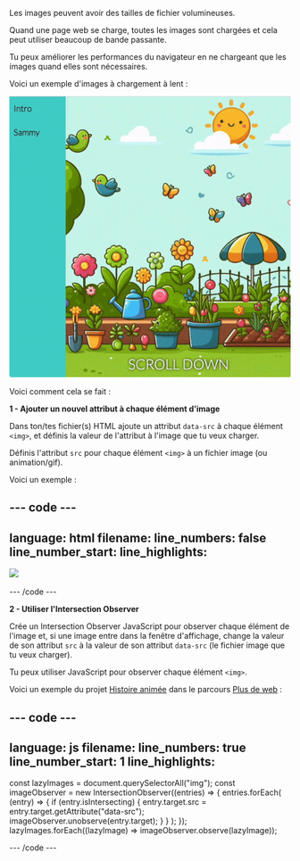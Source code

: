 Les images peuvent avoir des tailles de fichier volumineuses.

Quand une page web se charge, toutes les images sont chargées et cela peut utiliser beaucoup de bande passante.

Tu peux améliorer les performances du navigateur en ne chargeant que les images quand elles sont nécessaires.

Voici un exemple d'images à chargement à lent :

![Un gif montrant des images en cours de chargement alors qu'elles entrent dans la fenêtre d'affichage du navigateur](images/background-attachment-fixed.gif)

Voici comment cela se fait :

**1 - Ajouter un nouvel attribut à chaque élément d'image**

Dans ton/tes fichier(s) HTML ajoute un attribut `data-src` à chaque élément `<img>`, et définis la valeur de l'attribut à l'image que tu veux charger.

Définis l'attribut `src` pour chaque élément `<img>` à un fichier image (ou animation/gif).

Voici un exemple :

## --- code ---

language: html
filename:
line_numbers: false
line_number_start:
line_highlights:
-----------------------------------------------------

<img src="spinner.gif" data-src="snail.svg" />

\--- /code ---

**2 - Utiliser l'Intersection Observer**

Crée un Intersection Observer JavaScript pour observer chaque élément de l'image et, si une image entre dans la fenêtre d'affichage, change la valeur de son attribut `src` à la valeur de son attribut `data-src` (le fichier image que tu veux charger).

Tu peux utiliser JavaScript pour observer chaque élément `<img>`.

Voici un exemple du projet [Histoire animée](https://projects.raspberrypi.org/en/projects/animated-story) dans le parcours [Plus de web](https://projects.raspberrypi.org/en/raspberrypi/more-web) :

## --- code ---

language: js
filename:
line_numbers: true
line_number_start: 1
line_highlights:
-----------------------------------------------------

const lazyImages = document.querySelectorAll("img");
const imageObserver = new IntersectionObserver((entries) => {
entries.forEach(
(entry) => {
if (entry.isIntersecting) {
entry.target.src = entry.target.getAttribute("data-src");
imageObserver.unobserve(entry.target);
}
}
);
});
lazyImages.forEach((lazyImage) => imageObserver.observe(lazyImage));

\--- /code ---
